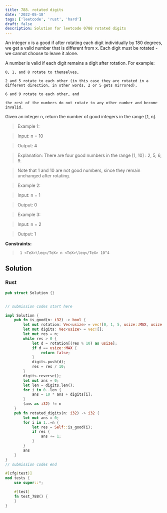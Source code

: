 ```yaml
---
title: 788. rotated digits
date: '2022-05-18'
tags: ['leetcode', 'rust', 'hard']
draft: false
description: Solution for leetcode 0788 rotated digits
---
```


 

  An integer x is a good if after rotating each digit individually by 180 degrees, we get a valid number that is different from x. Each digit must be rotated - we cannot choose to leave it alone.

  A number is valid if each digit remains a digit after rotation. For example:

  

  	0, 1, and 8 rotate to themselves,

  	2 and 5 rotate to each other (in this case they are rotated in a different direction, in other words, 2 or 5 gets mirrored),

  	6 and 9 rotate to each other, and

  	the rest of the numbers do not rotate to any other number and become invalid.

  

  Given an integer n, return the number of good integers in the range [1, n].

   

 >   Example 1:

  

 >   Input: n <TeX>=</TeX> 10

 >   Output: 4

 >   Explanation: There are four good numbers in the range [1, 10] : 2, 5, 6, 9.

 >   Note that 1 and 10 are not good numbers, since they remain unchanged after rotating.

  

 >   Example 2:

  

 >   Input: n <TeX>=</TeX> 1

 >   Output: 0

  

 >   Example 3:

  

 >   Input: n <TeX>=</TeX> 2

 >   Output: 1

  

   

  **Constraints:**

  

 >   	1 <TeX>\leq</TeX> n <TeX>\leq</TeX> 10^4


## Solution
### Rust
```rust
pub struct Solution {}


// submission codes start here

impl Solution {
    pub fn is_good(n: i32) -> bool {
        let mut rotation: Vec<usize> = vec![0, 1, 5, usize::MAX, usize::MAX, 2, 9, usize::MAX, 8, 6];
        let mut digits: Vec<usize> = vec![];
        let mut res = n;
        while res > 0 {
            let d = rotation[(res % 10) as usize];
            if d == usize::MAX {
                return false;
            }
            digits.push(d);
            res = res / 10;
        }
        digits.reverse();
        let mut ans = 0;
        let len = digits.len();
        for i in 0..len {
            ans = 10 * ans + digits[i];
        }
        (ans as i32) != n
    }
    pub fn rotated_digits(n: i32) -> i32 {
        let mut ans = 0;
        for i in 1..=n {
            let res = Self::is_good(i);
            if res {
                ans += 1;
            }
        }
        ans
    }
}
// submission codes end

#[cfg(test)]
mod tests {
    use super::*;

    #[test]
    fn test_788() {
    }
}

```
